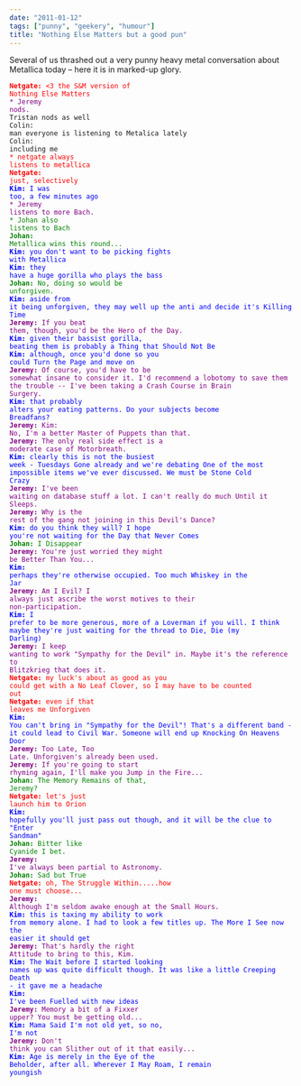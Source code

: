 ```yaml
---
date: "2011-01-12"
tags: ["punny", "geekery", "humour"]
title: "Nothing Else Matters but a good pun"
---
```


Several of us thrashed out a very punny heavy metal conversation about Metallica today – here it is in marked-up glory.

<code style="color:red"><b>Netgate:</b> &lt;3 the S&M version of Nothing Else Matters</code><br/>
<code style="color:purple">* Jeremy nods.</code><br/>
<code>Tristan nods as well</code><br/>
<code>Colin: man everyone is listening to Metalica lately</code><br/>
<code>Colin: including me</code><br/>
<code style="color:red">* netgate always listens to metallica</code><br/>
<code style="color:red"><b>Netgate:</b> just, selectively</code><br/>
<code style="color:blue"><b>Kim:</b> I was too, a few minutes ago</code><br/>
<code style="color:purple">* Jeremy listens to more Bach.</code><br/>
<code style="color:green">* Johan also listens to Bach</code><br/>
<code style="color:green"><b>Johan:</b> Metallica wins this round...</code><br/>
<code style="color:blue"><b>Kim:</b> you don't want to be picking fights with Metallica</code><br/>
<code style="color:blue"><b>Kim:</b> they have a huge gorilla who plays the bass</code><br/>
<code style="color:green"><b>Johan:</b> No, doing so would be unforgiven.</code><br/>
<code style="color:blue"><b>Kim:</b> aside from it being unforgiven, they may well up the anti and decide it's Killing Time</code><br/>
<code style="color:purple"><b>Jeremy:</b> If you beat them, though, you'd be the Hero of the Day.</code><br/>
<code style="color:blue"><b>Kim:</b> given their bassist gorilla, beating them is probably a Thing that Should Not Be</code><br/>
<code style="color:blue"><b>Kim:</b> although, once you'd done so you could Turn the Page and move on</code><br/>
<code style="color:purple"><b>Jeremy:</b> Of course, you'd have to be somewhat insane to consider it. I'd recommend a lobotomy to save them the trouble -- I've been taking a Crash Course in Brain Surgery.</code><br/>
<code style="color:blue"><b>Kim:</b> that probably alters your eating patterns. Do your subjects become Breadfans?</code><br/>
<code style="color:purple"><b>Jeremy:</b> Kim: No, I'm a better Master of Puppets than that.</code><br/>
<code style="color:purple"><b>Jeremy:</b> The only real side effect is a moderate case of Motorbreath.</code><br/>
<code style="color:blue"><b>Kim:</b> clearly this is not the busiest week - Tuesdays Gone already and we're debating One of the most impossible items we've ever discussed. We must be Stone Cold Crazy</code><br/>
<code style="color:purple"><b>Jeremy:</b> I've been waiting on database stuff a lot. I can't really do much Until it Sleeps.</code><br/>
<code style="color:purple"><b>Jeremy:</b> Why is the rest of the gang not joining in this Devil's Dance?</code><br/>
<code style="color:blue"><b>Kim:</b> do you think they will? I hope you're not waiting for the Day that Never Comes</code><br/>
<code style="color:green"><b>Johan:</b> I Disappear</code><br/>
<code style="color:purple"><b>Jeremy:</b> You're just worried they might be Better Than You...</code><br/>
<code style="color:blue"><b>Kim:</b> perhaps they're otherwise occupied. Too much Whiskey in the Jar</code><br/>
<code style="color:purple"><b>Jeremy:</b> Am I Evil? I always just ascribe the worst motives to their non-participation.</code><br/>
<code style="color:blue"><b>Kim:</b> I prefer to be more generous, more of a Loverman if you will. I think maybe they're just waiting for the thread to Die, Die (my Darling)</code><br/>
<code style="color:purple"><b>Jeremy:</b> I keep wanting to work "Sympathy for the Devil" in. Maybe it's the reference to Blitzkrieg that does it.</code><br/>
<code style="color:red"><b>Netgate:</b> my luck's about as good as you could get with a No Leaf Clover, so I may have to be counted out</code><br/>
<code style="color:red"><b>Netgate:</b> even if that leaves me Unforgiven</code><br/>
<code style="color:blue"><b>Kim:</b> You can't bring in "Sympathy for the Devil"! That's a different band - it could lead to Civil War. Someone will end up Knocking On Heavens Door</code><br/>
<code style="color:purple"><b>Jeremy:</b> Too Late, Too Late. Unforgiven's already been used.</code><br/>
<code style="color:purple"><b>Jeremy:</b> If you're going to start rhyming again, I'll make you Jump in the Fire...</code><br/>
<code style="color:green"><b>Johan:</b> The Memory Remains of that, Jeremy?</code><br/>
<code style="color:red"><b>Netgate:</b> let's just launch him to Orion</code><br/>
<code style="color:blue"><b>Kim:</b> hopefully you'll just pass out though, and it will be the clue to "Enter Sandman"</code><br/>
<code style="color:green"><b>Johan:</b> Bitter like Cyanide I bet.</code><br/>
<code style="color:purple"><b>Jeremy:</b> I've always been partial to Astronomy.</code><br/>
<code style="color:green"><b>Johan:</b> Sad but True</code><br/>
<code style="color:red"><b>Netgate:</b> oh, The Struggle Within.....how one must choose...</code><br/>
<code style="color:purple"><b>Jeremy:</b> Although I'm seldom awake enough at the Small Hours.</code><br/>
<code style="color:blue"><b>Kim:</b> this is taxing my ability to work from memory alone. I had to look a few titles up. The More I See now the easier it should get</code><br/>
<code style="color:purple"><b>Jeremy:</b> That's hardly the right Attitude to bring to this, Kim.</code><br/>
<code style="color:blue"><b>Kim:</b> The Wait before I started looking names up was quite difficult though. It was like a little Creeping Death - it gave me a headache</code><br/>
<code style="color:blue"><b>Kim:</b> I've been Fuelled with new ideas</code><br/>
<code style="color:purple"><b>Jeremy:</b> Memory a bit of a Fixxer upper? You must be getting old...</code><br/>
<code style="color:blue"><b>Kim:</b> Mama Said I'm not old yet, so no, I'm not</code><br/>
<code style="color:purple"><b>Jeremy:</b> Don't think you can Slither out of it that easily...</code><br/>
<code style="color:blue"><b>Kim:</b> Age is merely in the Eye of the Beholder, after all. Wherever I May Roam, I remain youngish</code></p>
